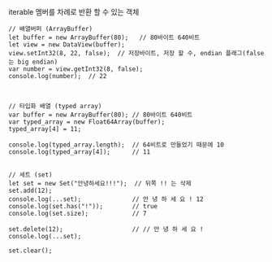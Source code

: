  iterable 
멤버를 차례로 반환 할 수 있는 객체



	// 배열버퍼 (ArrayBuffer)
	let buffer = new ArrayBuffer(80);	// 80바이트 640비트
	let view = new DataView(buffer);
	view.setInt32(8, 22, false);  // 저장바이트, 저장 할 수, endian 플래그(false 는 big endian)
	var number = view.getInt32(8, false);
	console.log(number);  // 22



	// 타입화 배열 (typed array)
	var buffer = new ArrayBuffer(80); // 80바이트 640비트
	var typed_array = new Float64Array(buffer);
	typed_array[4] = 11;
	
	console.log(typed_array.length);  // 64비트로 만들었기 때문에 10
	console.log(typed_array[4]);      // 11


	// 세트 (set)
	let set = new Set("안녕하세요!!!");  // 뒤쪽 !! 는 삭제
	set.add(12);
	console.log(...set);              // 안 녕 하 세 요 ! 12
	console.log(set.has("!"));        // true
	console.log(set.size);            // 7
	
	set.delete(12);                   // // 안 녕 하 세 요 !
	console.log(...set);
	
	set.clear();
